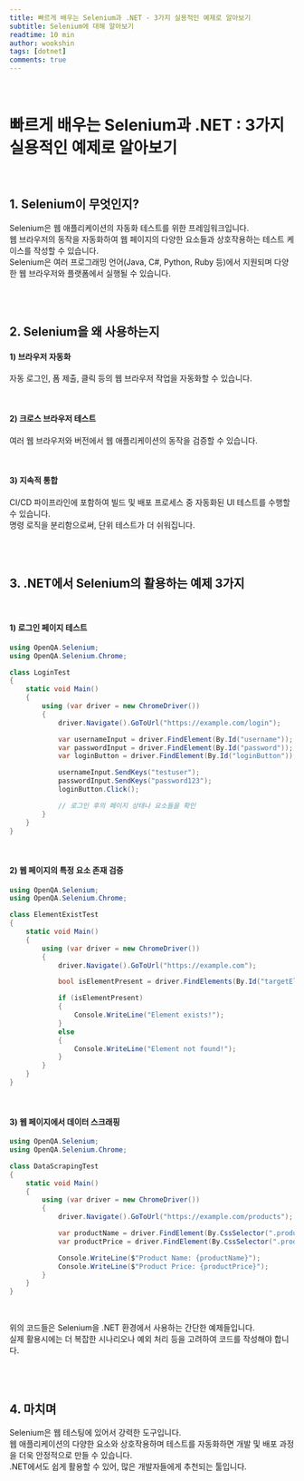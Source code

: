 ```yaml
---
title: 빠르게 배우는 Selenium과 .NET - 3가지 실용적인 예제로 알아보기
subtitle: Selenium에 대해 알아보기
readtime: 10 min
author: wookshin
tags: [dotnet]
comments: true
---
```


<br/>

# 빠르게 배우는 Selenium과 .NET : 3가지 실용적인 예제로 알아보기

<br/>

## 1. Selenium이 무엇인지?

Selenium은 웹 애플리케이션의 자동화 테스트를 위한 프레임워크입니다.  
웹 브라우저의 동작을 자동화하여 웹 페이지의 다양한 요소들과 상호작용하는 테스트 케이스를 작성할 수 있습니다.  
Selenium은 여러 프로그래밍 언어(Java, C#, Python, Ruby 등)에서 지원되며 다양한 웹 브라우저와 플랫폼에서 실행될 수 있습니다.

<br/><br/>

## 2. Selenium을 왜 사용하는지

#### 1) 브라우저 자동화

자동 로그인, 폼 제출, 클릭 등의 웹 브라우저 작업을 자동화할 수 있습니다.

<br/>

#### 2) 크로스 브라우저 테스트

여러 웹 브라우저와 버전에서 웹 애플리케이션의 동작을 검증할 수 있습니다.

<br/>

#### 3) 지속적 통합

CI/CD 파이프라인에 포함하여 빌드 및 배포 프로세스 중 자동화된 UI 테스트를 수행할 수 있습니다.  
명령 로직을 분리함으로써, 단위 테스트가 더 쉬워집니다.

<br/><br/>

## 3. .NET에서 Selenium의 활용하는 예제 3가지

<br/>

#### 1) 로그인 페이지 테스트

```csharp
using OpenQA.Selenium;
using OpenQA.Selenium.Chrome;

class LoginTest
{
    static void Main()
    {
        using (var driver = new ChromeDriver())
        {
            driver.Navigate().GoToUrl("https://example.com/login");

            var usernameInput = driver.FindElement(By.Id("username"));
            var passwordInput = driver.FindElement(By.Id("password"));
            var loginButton = driver.FindElement(By.Id("loginButton"));

            usernameInput.SendKeys("testuser");
            passwordInput.SendKeys("password123");
            loginButton.Click();

            // 로그인 후의 페이지 상태나 요소들을 확인
        }
    }
}
```

<br/>

#### 2) 웹 페이지의 특정 요소 존재 검증

```csharp
using OpenQA.Selenium;
using OpenQA.Selenium.Chrome;

class ElementExistTest
{
    static void Main()
    {
        using (var driver = new ChromeDriver())
        {
            driver.Navigate().GoToUrl("https://example.com");

            bool isElementPresent = driver.FindElements(By.Id("targetElement")).Count > 0;

            if (isElementPresent)
            {
                Console.WriteLine("Element exists!");
            }
            else
            {
                Console.WriteLine("Element not found!");
            }
        }
    }
}
```

<br/>

#### 3) 웹 페이지에서 데이터 스크래핑

```csharp
using OpenQA.Selenium;
using OpenQA.Selenium.Chrome;

class DataScrapingTest
{
    static void Main()
    {
        using (var driver = new ChromeDriver())
        {
            driver.Navigate().GoToUrl("https://example.com/products");

            var productName = driver.FindElement(By.CssSelector(".product-name")).Text;
            var productPrice = driver.FindElement(By.CssSelector(".product-price")).Text;

            Console.WriteLine($"Product Name: {productName}");
            Console.WriteLine($"Product Price: {productPrice}");
        }
    }
}
```

<br/>

위의 코드들은 Selenium을 .NET 환경에서 사용하는 간단한 예제들입니다.  
실제 활용시에는 더 복잡한 시나리오나 예외 처리 등을 고려하여 코드를 작성해야 합니다.

<br/><br/>

## 4. 마치며

Selenium은 웹 테스팅에 있어서 강력한 도구입니다.  
웹 애플리케이션의 다양한 요소와 상호작용하며 테스트를 자동화하면 개발 및 배포 과정을 더욱 안정적으로 만들 수 있습니다.  
.NET에서도 쉽게 활용할 수 있어, 많은 개발자들에게 추천되는 툴입니다.

<br/><br/><br/><br/><br/>
